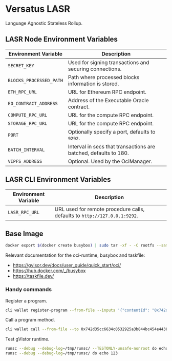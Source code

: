 # Versatus LASR

Language Agnostic Stateless Rollup.

## LASR Node Environment Variables

| Environment Variable    | Description                                                      |
|-------------------------|------------------------------------------------------------------|
| `SECRET_KEY`            | Used for signing transactions and securing connections.          |
| `BLOCKS_PROCESSED_PATH` | Path where processed blocks information is stored.               |
| `ETH_RPC_URL`           | URL for Ethereum RPC endpoint.                                   |
| `EO_CONTRACT_ADDRESS`   | Address of the Executable Oracle contract.                       |
| `COMPUTE_RPC_URL`       | URL for the compute RPC endpoint.                                |
| `STORAGE_RPC_URL`       | URL for the compute RPC endpoint.                                |
| `PORT`                  | Optionally specify a port, defaults to `9292`.                   |
| `BATCH_INTERVAL`        | Interval in secs that transactions are batched, defaults to 180. |
| `VIPFS_ADDRESS`         | Optional. Used by the OciManager.                                |

## LASR CLI Environment Variables

| Environment Variable   | Description                                                               |
|------------------------|---------------------------------------------------------------------------|
| `LASR_RPC_URL`         | URL used for remote procedure calls, defaults to `http://127.0.0.1:9292`. |

## Base Image

```sh
docker export $(docker create busybox) | sudo tar -xf - -C rootfs --same-owner --same-permissions
```

Relevant documentation for the oci-runtime, busybox and taskfile:
- https://gvisor.dev/docs/user_guide/quick_start/oci/
- https://hub.docker.com/_/busybox
- https://taskfile.dev/

### Handy commands

Register a program.
```sh
cli wallet register-program --from-file --inputs '{"contentId": "0x742d35cc6634c0532925a3b844bc454e4438f44e"}'
```

Call a program method.
```sh
cli wallet call --from-file --to 0x742d35cc6634c0532925a3b844bc454e4438f44e -c 0x742d35cc6634c0532925a3b844bc454e4438f44e --op getName --inputs '{"first_name": "Andrew", "last_name": "Smith"}' -v 0
```

Test gVistor runtime.
```sh
runsc --debug --debug-log=/tmp/runsc/ --TESTONLY-unsafe-nonroot do echo 123
runsc --debug --debug-log=/tmp/runsc/ do echo 123
```
